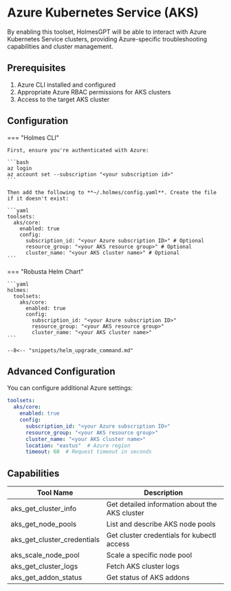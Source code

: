 # Azure Kubernetes Service (AKS)

By enabling this toolset, HolmesGPT will be able to interact with Azure Kubernetes Service clusters, providing Azure-specific troubleshooting capabilities and cluster management.

## Prerequisites

1. Azure CLI installed and configured
2. Appropriate Azure RBAC permissions for AKS clusters
3. Access to the target AKS cluster

## Configuration

=== "Holmes CLI"

    First, ensure you're authenticated with Azure:

    ```bash
    az login
    az account set --subscription "<your subscription id>"
    ```

    Then add the following to **~/.holmes/config.yaml**. Create the file if it doesn't exist:

    ```yaml
    toolsets:
      aks/core:
        enabled: true
        config:
          subscription_id: "<your Azure subscription ID>" # Optional
          resource_group: "<your AKS resource group>" # Optional
          cluster_name: "<your AKS cluster name>" # Optional
    ```

=== "Robusta Helm Chart"

    ```yaml
    holmes:
      toolsets:
        aks/core:
          enabled: true
          config:
            subscription_id: "<your Azure subscription ID>"
            resource_group: "<your AKS resource group>"
            cluster_name: "<your AKS cluster name>"
    ```

    --8<-- "snippets/helm_upgrade_command.md"

## Advanced Configuration

You can configure additional Azure settings:

```yaml
toolsets:
  aks/core:
    enabled: true
    config:
      subscription_id: "<your Azure subscription ID>"
      resource_group: "<your AKS resource group>"
      cluster_name: "<your AKS cluster name>"
      location: "eastus"  # Azure region
      timeout: 60  # Request timeout in seconds
```

## Capabilities

| Tool Name | Description |
|-----------|-------------|
| aks_get_cluster_info | Get detailed information about the AKS cluster |
| aks_get_node_pools | List and describe AKS node pools |
| aks_get_cluster_credentials | Get cluster credentials for kubectl access |
| aks_scale_node_pool | Scale a specific node pool |
| aks_get_cluster_logs | Fetch AKS cluster logs |
| aks_get_addon_status | Get status of AKS addons |

